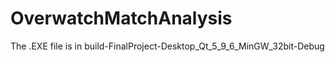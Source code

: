 # OverwatchMatchAnalysis


The .EXE file is in build-FinalProject-Desktop_Qt_5_9_6_MinGW_32bit-Debug
